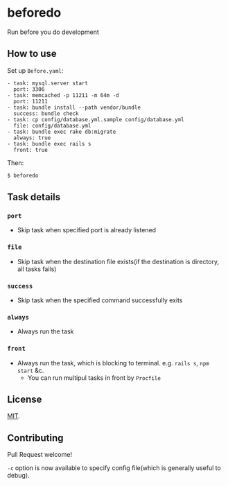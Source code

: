 # beforedo

Run before you do development


## How to use

Set up `Before.yaml`:

```
- task: mysql.server start
  port: 3306
- task: memcached -p 11211 -m 64m -d
  port: 11211
- task: bundle install --path vendor/bundle
  success: bundle check
- task: cp config/database.yml.sample config/database.yml
  file: config/database.yml
- task: bundle exec rake db:migrate
  always: true
- task: bundle exec rails s
  front: true
```

Then:

```bash
$ beforedo
```

## Task details

### `port`

* Skip task when specified port is already listened

### `file`

* Skip task when the destination file exists(if the destination is directory, all tasks fails)

### `success`

* Skip task when the specified command successfully exits

### `always`

* Always run the task

### `front`

* Always run the task, which is blocking to terminal. e.g. `rails s`, `npm start` &c.
  * You can run multipul tasks in front by `Procfile`

## License

[MIT](./LICENSE).


## Contributing

Pull Request welcome!

`-c` option is now available to specify config file(which is generally useful to debug).
